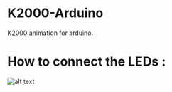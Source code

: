 # K2000-Arduino
K2000 animation for arduino.

# How to connect the LEDs :
![alt text](https://image.ibb.co/nhKMPe/K2000_cable.png "K2000")
